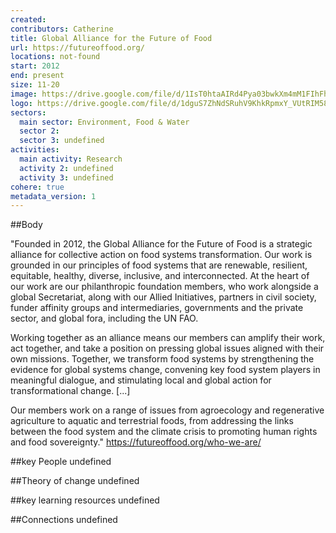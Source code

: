 ```yaml
---
created:
contributors: Catherine
title: Global Alliance for the Future of Food
url: https://futureoffood.org/
locations: not-found
start: 2012
end: present
size: 11-20
image: https://drive.google.com/file/d/1IsT0htaAIRd4Pya03bwkXm4mM1FIhFhC/view?usp=drive_link
logo: https://drive.google.com/file/d/1dguS7ZhNdSRuhV9KhkRpmxY_VUtRIM58/view?usp=drive_link
sectors:
  main sector: Environment, Food & Water
  sector 2: 
  sector 3: undefined
activities: 
  main activity: Research
  activity 2: undefined
  activity 3: undefined
cohere: true
metadata_version: 1
---
```



##Body

"Founded in 2012, the Global Alliance for the Future of Food is a strategic alliance for collective action on food systems transformation. Our work is grounded in our principles of food systems that are renewable, resilient, equitable, healthy, diverse, inclusive, and interconnected. At the heart of our work are our philanthropic foundation members, who work alongside a global Secretariat, along with our Allied Initiatives, partners in civil society, funder affinity groups and intermediaries, governments and the private sector, and global fora, including the UN FAO.

Working together as an alliance means our members can amplify their work, act together, and take a position on pressing global issues aligned with their own missions. Together, we transform food systems by strengthening the evidence for global systems change, convening key food system players in meaningful dialogue, and stimulating local and global action for transformational change. [...]

Our members work on a range of issues from agroecology and regenerative agriculture to aquatic and terrestrial foods, from addressing the links between the food system and the climate crisis to promoting human rights and food sovereignty."
https://futureoffood.org/who-we-are/ 


##key People
undefined

##Theory of change
undefined

##key learning resources
undefined

##Connections
undefined

